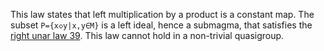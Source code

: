 This law states that left multiplication by a product is a constant map.  The subset `P={x◇y|x,y∈M}` is a left ideal, hence a submagma, that satisfies the [right unar law 39](https://teorth.github.io/equational_theories/implications/?39).  This law cannot hold in a non-trivial quasigroup.
